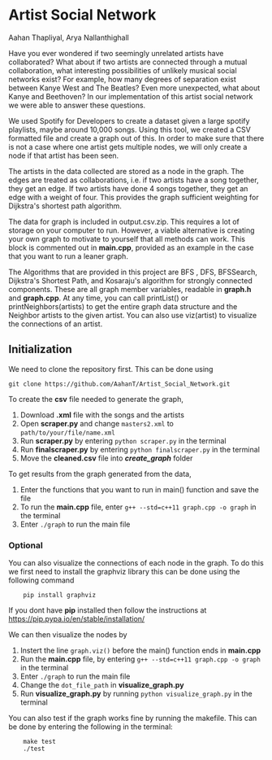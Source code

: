 # Artist Social Network

Aahan Thapliyal, Arya Nallanthighall

Have you ever wondered if two seemingly unrelated artists have collaborated? What about if two artists are connected through a mutual collaboration, what interesting possibilities of unlikely musical social networks exist? For example, how many degrees of separation exist between Kanye West and The Beatles? Even more unexpected, what about Kanye and Beethoven? In our implementation of this artist social network we were able to answer these questions.

We used Spotify for Developers to create a dataset given a large spotify playlists, maybe around 10,000 songs. Using this tool, we created a CSV formatted file and create a graph out of this. In order to make sure that there is not a case where one artist gets multiple nodes, we will only create a node if that artist has been seen.

The artists in the data collected are stored as a node in the graph. The edges are treated as collaborations, i.e. if two artists have a song together, they get an edge. If two artists have done 4 songs together, they get an edge with a weight of four. This provides the graph sufficient weighting for Dijkstra's shortest path algorithm.

The data for graph is included in output.csv.zip. This requires a lot of storage on your computer to run. However, a viable alternative is creating your own graph to motivate to yourself that all methods can work. This block is commented out in **main.cpp**, provided as an example in the case that you want to run a leaner graph. 

The Algorithms that are provided in this project are BFS , DFS, BFSSearch,  Dijkstra's Shortest Path, and Kosaraju's algorithm for strongly connected components. These are all graph member variables, readable in **graph.h** and **graph.cpp**. At any time, you can call printList() or printNeighbors(artists) to get the entire graph data structure and the Neighbor artists to the given artist. You can also use viz(artist) to visualize the connections of an artist.

## Initialization

We need to clone the repository first. This can be done using
```
git clone https://github.com/AahanT/Artist_Social_Network.git
```

To create the **csv** file needed to generate the graph, 
1. Download **.xml** file with the songs and the artists
2. Open **scraper.py** and change `masters2.xml` to `path/to/your/file/name.xml`
3. Run **scraper.py** by entering `python scraper.py` in the terminal
4. Run **finalscraper.py** by entering `python finalscraper.py` in the terminal
5. Move the **cleaned.csv** file into ***create_graph*** folder

To get results from the graph generated from the data,
1. Enter the functions that you want to run in main() function and save the file
2. To run the **main.cpp** file, enter `g++ --std=c++11 graph.cpp -o graph` in the terminal
3. Enter `./graph` to run the main file

### Optional

You can also visualize the connections of each node in the graph. To do this we first need to install the graphviz library this can be done using the following command
```
	pip install graphviz
```
If you dont have **pip** installed then follow the instructions at https://pip.pypa.io/en/stable/installation/ 

We can then visualize the nodes by
1. Instert the line `graph.viz()` before the main() function ends in **main.cpp**
2. Run the **main.cpp** file, by entering `g++ --std=c++11 graph.cpp -o graph` in the terminal
3. Enter `./graph` to run the main file
4. Change the `dot_file_path` in **visualize_graph.py** 
5. Run **visualize_graph.py** by running `python visualize_graph.py` in the terminal

You can also test if the graph works fine by running the makefile. This can be done by entering the following in the terminal:
```
	make test
	./test
```
